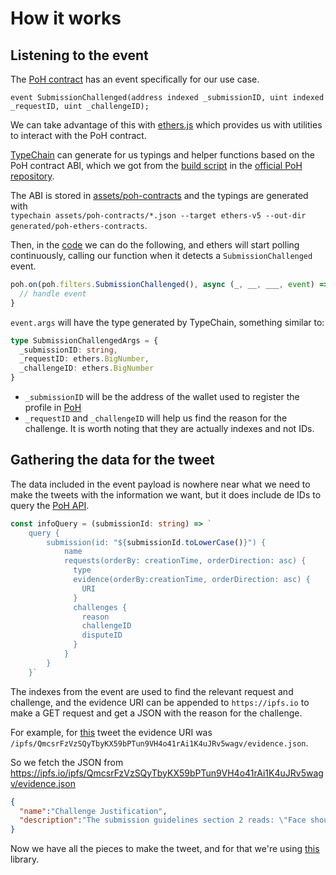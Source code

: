# How it works

## Listening to the event
The [PoH contract](https://github.com/Proof-Of-Humanity/Proof-Of-Humanity/blob/master/contracts/ProofOfHumanity.sol#L199)
has an event specifically for our use case.  

```Solidity
event SubmissionChallenged(address indexed _submissionID, uint indexed _requestID, uint _challengeID);
```

We can take advantage of this with [ethers.js](https://github.com/ethers-io/ethers.js "ethers.js' GitHub") 
which provides us with utilities to interact with the PoH contract.

[TypeChain](https://github.com/ethereum-ts/TypeChain) 
can generate for us typings and helper functions based on the PoH contract ABI, 
which we got from the [build script](https://github.com/Proof-Of-Humanity/Proof-Of-Humanity/blob/master/package.json#L19 "PoH build script") 
in the [official PoH repository](https://github.com/Proof-Of-Humanity/Proof-Of-Humanity).

The ABI is stored in [assets/poh-contracts](assets/poh-contracts "ABI source folder") and the typings are generated with   
`typechain assets/poh-contracts/*.json --target ethers-v5 --out-dir generated/poh-ethers-contracts`.

Then, in the [code](https://github.com/tomasellis/poh-challenge-bot/blob/main/src/start.ts#L21)
we can do the following, and ethers will start polling continuously, 
calling our function when it detects a `SubmissionChallenged` event.

```typescript
poh.on(poh.filters.SubmissionChallenged(), async (_, __, ___, event) => {
  // handle event
}
```
`event.args` will have the type generated by TypeChain, something similar to:

```typescript
type SubmissionChallengedArgs = {
  _submissionID: string, 
  _requestID: ethers.BigNumber, 
  _challengeID: ethers.BigNumber
}
```
- `_submissionID` will be the address of the wallet used to register the profile in [PoH](https://www.proofofhumanity.id "Proof of Humanity website")
- `_requestID` and `_challengeID` will help us find the reason for the challenge. It is worth noting that they are actually indexes and not IDs.

## Gathering the data for the tweet
The data included in the event payload is nowhere near what we need to make the tweets with the information we want,
but it does include de IDs to query the [PoH API](https://thegraph.com/explorer/subgraph/kleros/proof-of-humanity-mainnet "Proof of Humanity GraphQL playground").

```typescript
const infoQuery = (submissionId: string) => `
    query {
        submission(id: "${submissionId.toLowerCase()}") {
            name
            requests(orderBy: creationTime, orderDirection: asc) {
              type
              evidence(orderBy:creationTime, orderDirection: asc) {
                URI
              }
              challenges {
                reason
                challengeID
                disputeID
              }
            }
        }
    }`
```
The indexes from the event are used to find the relevant request and challenge, and the evidence URI can be appended to
`https://ipfs.io` to make a GET request and get a JSON with the reason for the challenge.

For example, for [this](https://twitter.com/poh_dispute_bot/status/1396374507204628485 "Example tweet")
tweet the evidence URI was `/ipfs/QmcsrFzVzSQyTbyKX59bPTun9VH4o41rAi1K4uJRv5wagv/evidence.json`.

So we fetch the JSON from https://ipfs.io/ipfs/QmcsrFzVzSQyTbyKX59bPTun9VH4o41rAi1K4uJRv5wagv/evidence.json

```json
{
  "name":"Challenge Justification",
  "description":"The submission guidelines section 2 reads: \"Face should not be covered under heavy make-up, large piercings or masks hindering the visibility of facial features\"\nand also that \n\"It cannot include special items worn only on special occasions that can, voluntarily or involuntarily, distract humans or algorithms from being able to detect identical faces.\"\nSection 4 reads: \"Lighting conditions and recording device quality should be sufficient to discern facial features and characters composing the Ethereum address displayed.\"\n\nSubmitter has what it looks like a bandage covering part of her nose both in photo and video, this clearly hinders the visibility of facial features which violates section 2.\nBoth picture and video are of poor quality, picture is grained and pixelated and the video lightning conditions are quite dark, such that the submitter has almost half of her face obscured by shadow which clearly violates section 4.\nSuch poor quality entries should not be accepted into the registry."
}
```

Now we have all the pieces to make the tweet, and for that we're using [this](https://github.com/FeedHive/twitter-api-client)
library.
